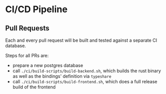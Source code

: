 # CI/CD Pipeline

## Pull Requests

Each and every pull request will be built and tested against a separate CI database.

Steps for all PRs are:

* prepare a new postgres database
* call `./ci/build-scripts/build-backend.sh`, which builds the rust binary as well as the bindings' definition via `typeshare`
* call `./ci/build-scripts/build-frontend.sh`, which does a full release build of the frontend
